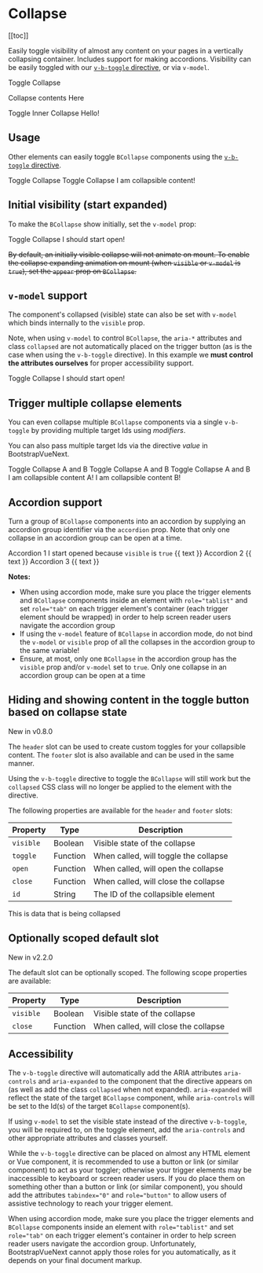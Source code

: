# Collapse

<ClientOnly>
  <Teleport to=".bd-toc">

[[toc]]

  </Teleport>
</ClientOnly>

<div class="lead mb-5">

Easily toggle visibility of almost any content on your pages in a vertically collapsing container.
Includes support for making accordions. Visibility can be easily toggled with our
[`v-b-toggle` directive](/docs/directives/toggle), or via `v-model`.

</div>

<HighlightCard>
  <BButton v-b-toggle.collapse-1 variant="primary">Toggle Collapse</BButton>
  <BCollapse id="collapse-1">
    <BCard class="mt-4">
      <p class="card-text">Collapse contents Here</p>
      <BButton v-b-toggle.collapse-1-inner size="sm">Toggle Inner Collapse</BButton>
      <BCollapse id="collapse-1-inner">
        <BCard class="mt-4">Hello!</BCard>
      </BCollapse>
    </BCard>
  </BCollapse>
  <template #html>

```vue-html
<BButton v-b-toggle.collapse-1 variant="primary">Toggle Collapse</BButton>

<BCollapse id="collapse-1">
  <BCard>
    <p class="card-text">Collapse contents Here</p>
    <BButton v-b-toggle.collapse-1-inner size="sm">Toggle Inner Collapse</BButton>
    <BCollapse id="collapse-1-inner" class="mt-2">
      <BCard>Hello!</BCard>
    </BCollapse>
  </BCard>
</BCollapse>
```

  </template>
</HighlightCard>

## Usage

Other elements can easily toggle `BCollapse` components using the
[`v-b-toggle` directive](/docs/directives/toggle).

<HighlightCard>
  <!-- Using modifiers -->
  <BButton v-b-toggle.collapse-2 class="m-1">Toggle Collapse</BButton>
  <!-- Using value -->
  <BButton v-b-toggle="'collapse-2'" class="m-1">Toggle Collapse</BButton>
  <!-- Element to collapse -->
  <BCollapse id="collapse-2">
    <BCard class="mt-4">I am collapsible content!</BCard>
  </BCollapse>
  <template #html>

```vue-html
<!-- Using modifiers -->
<BButton v-b-toggle.collapse-2 class="m-1">Toggle Collapse</BButton>

<!-- Using value -->
<BButton v-b-toggle="'collapse-2'" class="m-1">Toggle Collapse</BButton>

<!-- Element to collapse -->
<BCollapse id="collapse-2">
  <BCard>I am collapsible content!</BCard>
</BCollapse>
```

  </template>
</HighlightCard>

## Initial visibility (start expanded)

To make the `BCollapse` show initially, set the `v-model` prop:

<HighlightCard>
  <BButton v-b-toggle.collapse-3 class="m-1">Toggle Collapse</BButton>
  <BCollapse visible id="collapse-3">
    <BCard class="mt-4">I should start open!</BCard>
  </BCollapse>
  <template #html>

```vue-html
<BButton v-b-toggle.collapse-3 class="m-1">Toggle Collapse</BButton>

<BCollapse visible id="collapse-3">
  <BCard>I should start open!</BCard>
</BCollapse>
```

  </template>
</HighlightCard>

~~By default, an initially visible collapse will not animate on mount. To enable the collapse
expanding animation on mount (when `visible` or `v-model` is `true`), set the `appear` prop on
`BCollapse`.~~

## `v-model` support

The component's collapsed (visible) state can also be set with `v-model` which binds internally to
the `visible` prop.

Note, when using `v-model` to control `BCollapse`, the `aria-*` attributes and class `collapsed`
are not automatically placed on the trigger button (as is the case when using the `v-b-toggle`
directive). In this example we **must control the attributes ourselves** for proper accessibility
support.

<HighlightCard>
  <BButton
    :class="visible ? null : 'collapsed'"
    :aria-expanded="visible ? 'true' : 'false'"
    aria-controls="collapse-4"
    @click="visible = !visible"
  >
    Toggle Collapse
  </BButton>
  <BCollapse id="collapse-4" v-model="visible">
    <BCard class="mt-4">I should start open!</BCard>
  </BCollapse>
  <template #html>

```vue
<template>
  <BCard>
    <BButton
      :class="visible ? null : 'collapsed'"
      :aria-expanded="visible ? 'true' : 'false'"
      aria-controls="collapse-4"
      @click="visible = !visible"
    >
      Toggle Collapse
    </BButton>
    <BCollapse id="collapse-4" v-model="visible" class="mt-2">
      <BCard>I should start open!</BCard>
    </BCollapse>
  </BCard>
</template>

<script setup lang="ts">
const visible = ref(true)
</script>
```

  </template>
</HighlightCard>

## Trigger multiple collapse elements

You can even collapse multiple `BCollapse` components via a single `v-b-toggle` by providing
multiple target Ids using _modifiers_.

You can also pass multiple target Ids via the directive _value_ in BootstrapVueNext.

<HighlightCard>
  <div class="d-flex gap-2">
    <!-- Via multiple directive modifiers -->
    <BButton v-b-toggle.collapse-a.collapse-b>Toggle Collapse A and B</BButton>
    <!-- Via space separated string of Ids passed to directive value -->
    <BButton v-b-toggle="'collapse-a collapse-b'">Toggle Collapse A and B</BButton>
    <!-- Via array of string Ids passed to directive value -->
    <BButton v-b-toggle="['collapse-a', 'collapse-b']">Toggle Collapse A and B</BButton>
  </div>
  <!-- Elements to collapse -->
  <BCollapse id="collapse-a">
      <BCard class="mt-4">I am collapsible content A!</BCard>
  </BCollapse>
  <BCollapse id="collapse-b">
      <BCard class="mt-4">I am collapsible content B!</BCard>
  </BCollapse>
  <template #html>

```vue-html
<!-- Via multiple directive modifiers -->
<BButton v-b-toggle.collapse-a.collapse-b>Toggle Collapse A and B</BButton>

<!-- Via space separated string of Ids passed to directive value -->
<BButton v-b-toggle="'collapse-a collapse-b'">Toggle Collapse A and B</BButton>

<!-- Via array of string Ids passed to directive value -->
<BButton v-b-toggle="['collapse-a', 'collapse-b']">Toggle Collapse A and B</BButton>

<!-- Elements to collapse -->
<BCollapse id="collapse-a">
  <BCard>I am collapsible content A!</BCard>
</BCollapse>

<BCollapse id="collapse-b">
  <BCard>I am collapsible content B!</BCard>
</BCollapse>
```

  </template>
</HighlightCard>

## Accordion support

Turn a group of `BCollapse` components into an accordion by supplying an accordion group
identifier via the `accordion` prop. Note that only one collapse in an accordion group can be open
at a time.

<HighlightCard>
  <div id="my-accordion" class="accordion" role="tablist">
    <BCard no-body class="mb-1">
      <BCardHeader header-tag="header" class="p-1 d-grid gap-2" role="tab">
        <BButton v-b-toggle.accordion-1 variant="info">Accordion 1</BButton>
      </BCardHeader>
      <BCollapse id="accordion-1" visible accordion="my-accordion" role="tabpanel">
        <BCardBody>
          <BCardText>I start opened because <code>visible</code> is <code>true</code></BCardText>
          <BCardText>{{ text }}</BCardText>
        </BCardBody>
      </BCollapse>
    </BCard>
    <BCard no-body class="mb-1">
      <BCardHeader header-tag="header" class="p-1  d-grid gap-2" role="tab">
        <BButton v-b-toggle.accordion-2 variant="info">Accordion 2</BButton>
      </BCardHeader>
      <BCollapse id="accordion-2" accordion="my-accordion" role="tabpanel">
        <BCardBody>
          <BCardText>{{ text }}</BCardText>
        </BCardBody>
      </BCollapse>
    </BCard>
    <BCard no-body class="mb-1">
      <BCardHeader header-tag="header" class="p-1 d-grid gap-2" role="tab">
        <BButton v-b-toggle.accordion-3 variant="info">Accordion 3</BButton>
      </BCardHeader>
      <BCollapse id="accordion-3" accordion="my-accordion" role="tabpanel">
        <BCardBody>
          <BCardText>{{ text }}</BCardText>
        </BCardBody>
      </BCollapse>
    </BCard>
  </div>
  <template #html>

```vue
<template>
  <BCard>
    <div id="my-accordion" class="accordion" role="tablist">
      <BCard no-body class="mb-1">
        <BCardHeader header-tag="header" class="p-1 d-grid gap-2" role="tab">
          <BButton v-b-toggle.accordion-1 variant="info">Accordion 1</BButton>
        </BCardHeader>
        <BCollapse id="accordion-1" visible accordion="my-accordion" role="tabpanel">
          <BCardBody>
            <BCardText>I start opened because <code>visible</code> is <code>true</code></BCardText>
            <BCardText>{{ text }}</BCardText>
          </BCardBody>
        </BCollapse>
      </BCard>

      <BCard no-body class="mb-1">
        <BCardHeader header-tag="header" class="p-1  d-grid gap-2" role="tab">
          <BButton v-b-toggle.accordion-2 variant="info">Accordion 2</BButton>
        </BCardHeader>
        <BCollapse id="accordion-2" accordion="my-accordion" role="tabpanel">
          <BCardBody>
            <BCardText>{{ text }}</BCardText>
          </BCardBody>
        </BCollapse>
      </BCard>

      <BCard no-body class="mb-1">
        <BCardHeader header-tag="header" class="p-1 d-grid gap-2" role="tab">
          <BButton v-b-toggle.accordion-3 variant="info">Accordion 3</BButton>
        </BCardHeader>
        <BCollapse id="accordion-3" accordion="my-accordion" role="tabpanel">
          <BCardBody>
            <BCardText>{{ text }}</BCardText>
          </BCardBody>
        </BCollapse>
      </BCard>
    </div>
  </BCard>
</template>

<script setup lang="ts">
const text = `
  Anim pariatur cliche reprehenderit, enim eiusmod high life accusamus terry
  richardson ad squid. 3 wolf moon officia aute, non cupidatat skateboard dolor
  brunch. Food truck quinoa nesciunt laborum eiusmod. Brunch 3 wolf moon
  tempor, sunt aliqua put a bird on it squid single-origin coffee nulla
  assumenda shoreditch et. Nihil anim keffiyeh helvetica, craft beer labore
  wes anderson cred nesciunt sapiente ea proident. Ad vegan excepteur butcher
  vice lomo. Leggings occaecat craft beer farm-to-table, raw denim aesthetic
  synth nesciunt you probably have not heard of them accusamus labore VHS.
`
</script>
```

  </template>
</HighlightCard>

**Notes:**

- When using accordion mode, make sure you place the trigger elements and `BCollapse` components
  inside an element with `role="tablist"` and set `role="tab"` on each trigger element's container
  (each trigger element should be wrapped) in order to help screen reader users navigate the
  accordion group
- If using the `v-model` feature of `BCollapse` in accordion mode, do not bind the `v-model` or
  `visible` prop of all the collapses in the accordion group to the same variable!
- Ensure, at most, only one `BCollapse` in the accordion group has the `visible` prop and/or
  `v-model` set to `true`. Only one collapse in an accordion group can be open at a time

## Hiding and showing content in the toggle button based on collapse state

<span class="badge bg-info small">New in v0.8.0</span>

The `header` slot can be used to create custom toggles for your collapsible content. The `footer` slot is also available and can be used in the same manner.

Using the `v-b-toggle` directive to toggle the `BCollapse` will still work but the `collapsed` CSS class will no longer be applied to the element with the directive.

The following properties are available for the `header` and `footer` slots:

| Property  | Type     | Description                           |
| --------- | -------- | ------------------------------------- |
| `visible` | Boolean  | Visible state of the collapse         |
| `toggle`  | Function | When called, will toggle the collapse |
| `open`    | Function | When called, will open the collapse   |
| `close`   | Function | When called, will close the collapse  |
| `id`      | String   | The ID of the collapsible element     |

<HighlightCard>
  <BCollapse id="my-collapse">
    <template #header="{visible, toggle, id}">
      <BButton variant="primary" :aria-expanded="visible" :aria-controls="id" @click="toggle">
          <span>{{ visible ? 'Close' : 'Open' }}</span> My Collapse
      </BButton>
    </template>
    <!-- Content here -->
    <div class="mt-2">This is data that is being collapsed</div>
  </BCollapse>
  <template #html>

```vue-html
<BCollapse id="my-collapse">
  <template #header="{visible, toggle, id}">
    <BButton variant="primary" :aria-expanded="visible" :aria-controls="id" @click="toggle">
      <span>{{ visible ? 'Close' : 'Open' }}</span> My Collapse
    </BButton>
  </template>
  <!-- Content here -->
  <div class="mt-2">This is data that is being collapsed</div>
</BCollapse>
```

  </template>
</HighlightCard>

## Optionally scoped default slot

<span class="badge badge-info small">New in v2.2.0</span>

The default slot can be optionally scoped. The following scope properties are available:

| Property  | Type     | Description                          |
| --------- | -------- | ------------------------------------ |
| `visible` | Boolean  | Visible state of the collapse        |
| `close`   | Function | When called, will close the collapse |

## Accessibility

The `v-b-toggle` directive will automatically add the ARIA attributes `aria-controls` and
`aria-expanded` to the component that the directive appears on (as well as add the class `collapsed`
when not expanded). `aria-expanded` will reflect the state of the target `BCollapse` component,
while `aria-controls` will be set to the Id(s) of the target `BCollapse` component(s).

If using `v-model` to set the visible state instead of the directive `v-b-toggle`, you will be
required to, on the toggle element, add the `aria-controls` and other appropriate attributes and
classes yourself.

While the `v-b-toggle` directive can be placed on almost any HTML element or Vue component, it is
recommended to use a button or link (or similar component) to act as your toggler; otherwise your
trigger elements may be inaccessible to keyboard or screen reader users. If you do place them on
something other than a button or link (or similar component), you should add the attributes
`tabindex="0"` and `role="button"` to allow users of assistive technology to reach your trigger
element.

When using accordion mode, make sure you place the trigger elements and `BCollapse` components
inside an element with `role="tablist"` and set `role="tab"` on each trigger element's container in
order to help screen reader users navigate the accordion group. Unfortunately, BootstrapVueNext cannot
apply those roles for you automatically, as it depends on your final document markup.

<ComponentReference :data="data" />

<script setup lang="ts">
import {data} from '../../data/components/collapse.data'
import ComponentReference from '../../components/ComponentReference.vue'
import HighlightCard from '../../components/HighlightCard.vue'
import {
  BCard,
  BCardText,
  BCardBody,
  BCardHeader,
  BCollapse,
  BButton,
  vBToggle,
} from 'bootstrap-vue-next'
import {ref, computed} from 'vue'

const visible = ref(true);

const text = "Anim pariatur cliche reprehenderit, enim eiusmod high life accusamus terry richardson ad squid. 3 wolf moon officia aute, non cupidatat skateboard dolor brunch. Food truck quinoa nesciunt laborum eiusmod. Brunch 3 wolf moon tempor, sunt aliqua put a bird on it squid single-origin coffee nulla assumenda shoreditch et. Nihil anim keffiyeh helvetica, craft beer labore wes anderson cred nesciunt sapiente ea proident. Ad vegan excepteur butcher vice lomo. Leggings occaecat craft beer farm-to-table, raw denim aesthetic synth nesciunt you probably have not heard of them accusamus labore VHS."
</script>

<style>
.collapsed > .when-open {
  display: none;
}
button:not(.collapsed) > .when-closed {
  display: none;
}
</style>
